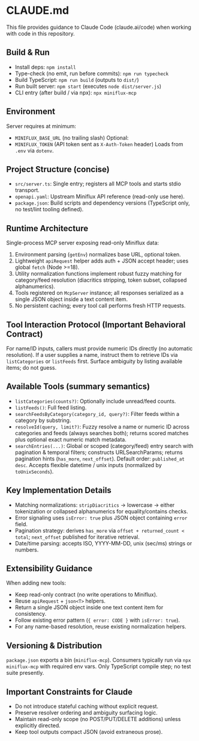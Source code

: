 # CLAUDE.md

This file provides guidance to Claude Code (claude.ai/code) when working with code in this repository.

## Build & Run
- Install deps: `npm install`
- Type-check (no emit, run before commits): `npm run typecheck`
- Build TypeScript: `npm run build` (outputs to `dist/`)
- Run built server: `npm start` (executes `node dist/server.js`)
- CLI entry (after build / via npx): `npx miniflux-mcp`

## Environment
Server requires at minimum:
- `MINIFLUX_BASE_URL` (no trailing slash)
Optional:
- `MINIFLUX_TOKEN` (API token sent as `X-Auth-Token` header)
Loads from `.env` via `dotenv`.

## Project Structure (concise)
- `src/server.ts`: Single entry; registers all MCP tools and starts stdio transport.
- `openapi.yaml`: Upstream Miniflux API reference (read-only use here).
- `package.json`: Build scripts and dependency versions (TypeScript only, no test/lint tooling defined).

## Runtime Architecture
Single-process MCP server exposing read-only Miniflux data:
1. Environment parsing (`getEnv`) normalizes base URL, optional token.
2. Lightweight `apiRequest` helper adds auth + JSON accept header; uses global `fetch` (Node >=18).
3. Utility normalization functions implement robust fuzzy matching for category/feed resolution (diacritics stripping, token subset, collapsed alphanumerics).
4. Tools registered on `McpServer` instance; all responses serialized as a single JSON object inside a text content item.
5. No persistent caching; every tool call performs fresh HTTP requests.

## Tool Interaction Protocol (Important Behavioral Contract)
For name/ID inputs, callers must provide numeric IDs directly (no automatic resolution). If a user supplies a name, instruct them to retrieve IDs via `listCategories` or `listFeeds` first. Surface ambiguity by listing available items; do not guess.

## Available Tools (summary semantics)
- `listCategories(counts?)`: Optionally include unread/feed counts.
- `listFeeds()`: Full feed listing.
- `searchFeedsByCategory(category_id, query?)`: Filter feeds within a category by substring.
- `resolveId(query, limit?)`: Fuzzy resolve a name or numeric ID across categories and feeds (always searches both); returns scored matches plus optional exact numeric match metadata.
- `searchEntries(...)`: Global or scoped (category/feed) entry search with pagination & temporal filters; constructs URLSearchParams; returns pagination hints (`has_more`, `next_offset`). Default order: `published_at desc`. Accepts flexible datetime / unix inputs (normalized by `toUnixSeconds`).

## Key Implementation Details
- Matching normalizations: `stripDiacritics` -> lowercase -> either tokenization or collapsed alphanumerics for equality/contains checks.
- Error signaling uses `isError: true` plus JSON object containing `error` field.
- Pagination strategy: derives `has_more` via `offset + returned_count < total`; `next_offset` published for iterative retrieval.
- Date/time parsing: accepts ISO, YYYY-MM-DD, unix (sec/ms) strings or numbers.

## Extensibility Guidance
When adding new tools:
- Keep read-only contract (no write operations to Miniflux).
- Reuse `apiRequest` + `json<T>` helpers.
- Return a single JSON object inside one text content item for consistency.
- Follow existing error pattern (`{ error: CODE }` with `isError: true`).
- For any name-based resolution, reuse existing normalization helpers.

## Versioning & Distribution
`package.json` exports a bin (`miniflux-mcp`). Consumers typically run via `npx miniflux-mcp` with required env vars. Only TypeScript compile step; no test suite presently.

## Important Constraints for Claude
- Do not introduce stateful caching without explicit request.
- Preserve resolver ordering and ambiguity surfacing logic.
- Maintain read-only scope (no POST/PUT/DELETE additions) unless explicitly directed.
- Keep tool outputs compact JSON (avoid extraneous prose).

